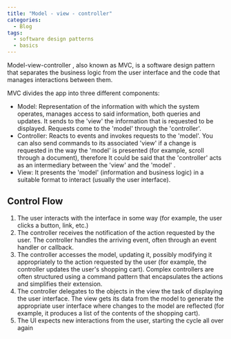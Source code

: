 ```yaml
---
title: "Model - view - controller"
categories:
  - Blog
tags:
  - software design patterns
  - basics
---
```


Model-view-controller , also known as MVC, is a software design pattern that separates the business logic from the user interface and the code that manages interactions between them.

MVC divides the app into three different components:

<ul>
<li>
Model: Representation of the information with which the system operates, manages access to said information, both queries and updates. It sends to the 'view' the information that is requested to be displayed. Requests come to the 'model' through the 'controller'.
</li>
<li>
Controller: Reacts to events and invokes requests to the 'model'. You can also send commands to its associated 'view' if a change is requested in the way the 'model' is presented (for example, scroll through a document), therefore It could be said that the 'controller' acts as an intermediary between the 'view' and the 'model' .
</li>
<li>
View: It presents the 'model' (information and business logic) in a suitable format to interact (usually the user interface).
</li>
</ul>

<h2>Control Flow</h2>

<ol>
<li>The user interacts with the interface in some way (for example, the user clicks a button, link, etc.)</li>

<li>The controller receives the notification of the action requested by the user. The controller handles the arriving event, often through an event handler or callback.</li>

<li>The controller accesses the model, updating it, possibly modifying it appropriately to the action requested by the user (for example, the controller updates the user's shopping cart). Complex controllers are often structured using a command pattern that encapsulates the actions and simplifies their extension.</li>

<li>The controller delegates to the objects in the view the task of displaying the user interface. The view gets its data from the model to generate the appropriate user interface where changes to the model are reflected (for example, it produces a list of the contents of the shopping cart). </li>

<li>The UI expects new interactions from the user, starting the cycle all over again</li>

</ol>
